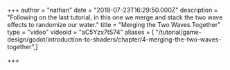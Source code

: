 +++
author = "nathan"
date = "2018-07-23T16:29:50.000Z"
description = "Following on the last tutorial, in this one we merge and stack the two wave effects to randomize our water."
title = "Merging the Two Waves Together"
type = "video"
videoid = "aC5Yzx7tS74"
aliases = [ "/tutorial/game-design/godot/introduction-to-shaders/chapter/4-merging-the-two-waves-together",]

+++